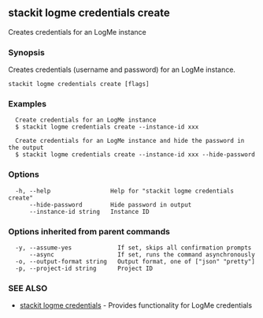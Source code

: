 ## stackit logme credentials create

Creates credentials for an LogMe instance

### Synopsis

Creates credentials (username and password) for an LogMe instance.

```
stackit logme credentials create [flags]
```

### Examples

```
  Create credentials for an LogMe instance
  $ stackit logme credentials create --instance-id xxx

  Create credentials for an LogMe instance and hide the password in the output
  $ stackit logme credentials create --instance-id xxx --hide-password
```

### Options

```
  -h, --help                 Help for "stackit logme credentials create"
      --hide-password        Hide password in output
      --instance-id string   Instance ID
```

### Options inherited from parent commands

```
  -y, --assume-yes             If set, skips all confirmation prompts
      --async                  If set, runs the command asynchronously
  -o, --output-format string   Output format, one of ["json" "pretty"]
  -p, --project-id string      Project ID
```

### SEE ALSO

* [stackit logme credentials](./stackit_logme_credentials.md)	 - Provides functionality for LogMe credentials

